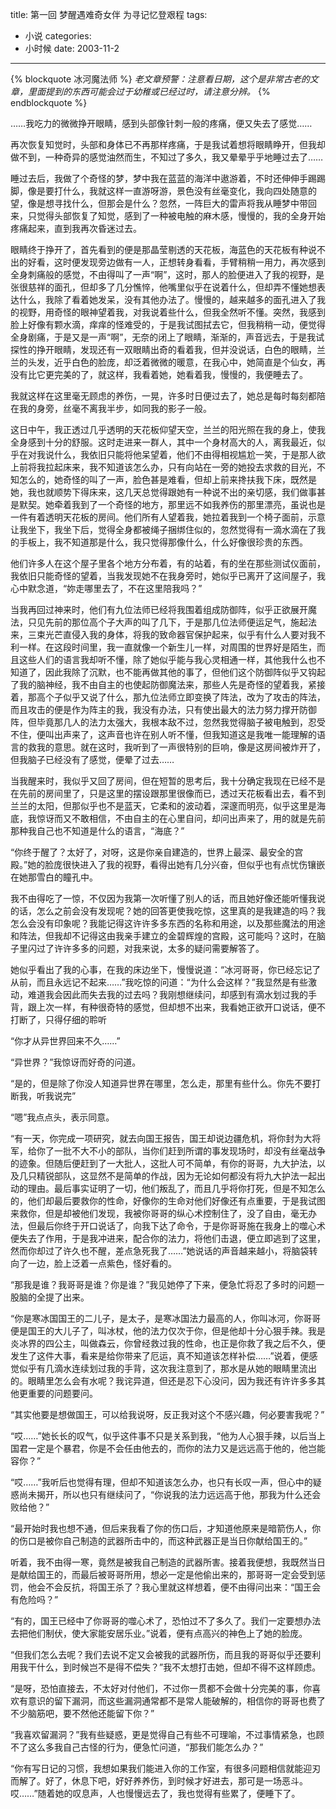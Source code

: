 title: 第一回 梦醒遇难奇女伴 为寻记忆登艰程
tags:
- 小说
categories:
- 小时候
date: 2003-11-2
---

{% blockquote 冰河魔法师 %}
*老文章预警：注意看日期，这个是非常古老的文章，里面提到的东西可能会过于幼稚或已经过时，请注意分辨。*
{% endblockquote %}

……我吃力的微微挣开眼睛，感到头部像针刺一般的疼痛，便又失去了感觉……

再次恢复知觉时，头部和身体已不再那样疼痛，于是我试着想将眼睛睁开，但我却做不到，一种奇异的感觉油然而生，不知过了多久，我又晕晕乎乎地睡过去了……


睡过去后，我做了个奇怪的梦，梦中我在蓝蓝的海洋中遨游着，不时还伸伸手踢踢脚，像是要打什么，我就这样一直游呀游，景色没有丝毫变化，我向四处随意的望，像是想寻找什么，但那会是什么？忽然，一阵巨大的雷声将我从睡梦中带回来，只觉得头部恢复了知觉，感到了一种被电触的麻木感，慢慢的，我的全身开始疼痛起来，直到我再次昏迷过去。

眼睛终于挣开了，首先看到的便是那晶莹剔透的天花板，海蓝色的天花板有种说不出的好看，这时便发现旁边做有一人，正想转身看看，手臂稍稍一用力，再次感到全身刺痛般的感觉，不由得叫了一声“啊”，这时，那人的脸便进入了我的视野，是张很慈祥的面孔，但却多了几分憔悴，他嘴里似乎在说着什么，但却弄不懂她想表达什么，我除了看着她发呆，没有其他办法了。慢慢的，越来越多的面孔进入了我的视野，用奇怪的眼神望着我，对我说着些什么，但我全然听不懂。突然，我感到脸上好像有颗水滴，痒痒的怪难受的，于是我试图拭去它，但我稍稍一动，便觉得全身剧痛，于是又是一声“啊”，无奈的闭上了眼睛，渐渐的，声音远去，于是我试探性的挣开眼睛，发现还有一双眼睛出奇的看着我，但并没说话，白色的眼睛，兰兰的头发，近乎白色的脸庞，却泛着微微的暖意，在我心中，她简直是个仙女，再没有比它更完美的了，就这样，我看着她，她看着我，慢慢的，我便睡去了。

我就这样在这里毫无顾虑的养伤，一晃，许多时日便过去了，她总是每时每刻都陪在我的身旁，丝毫不离我半步，如同我的影子一般。


这日中午，我正透过几乎透明的天花板仰望天空，兰兰的阳光照在我的身上，使我全身感到十分的舒服。这时走进来一群人，其中一个身材高大的人，离我最近，似乎在对我说什么，我依旧只能将他呆望着，他们不由得相视尴尬一笑，于是那人欲上前将我拉起床来，我不知道该怎么办，只有向站在一旁的她投去求救的目光，不知怎么的，她奇怪的叫了一声，脸色甚是难看，但却上前来搀扶我下床，既然是她，我也就顺势下得床来，这几天总觉得跟她有一种说不出的亲切感，我们做事甚是默契。她牵着我到了一个奇怪的地方，那里远不如我养伤的那里漂亮，虽说也是一件有着透明天花板的房间。他们所有人望着我，她拉着我到一个椅子面前，示意让我坐下，我坐下后，觉得全身都被绳子捆绑住似的，忽然觉得有一滴水滴在了我的手板上，我不知道那是什么，我只觉得那像什么，什么好像很珍贵的东西。


他们许多人在这个屋子里各个地方分布着，有的站着，有的坐在那些测试仪面前，我依旧只能奇怪的望着，当我发现她不在我身旁时，她似乎已离开了这间屋子，我心中默念道，“妳走哪里去了，不在这里陪我吗？”

当我再回过神来时，他们有九位法师已经将我围着组成防御阵，似乎正欲展开魔法，只见先前的那位高个子大声的叫了几下，于是那几位法师便运足气，施起法来，三束光芒直侵入我的身体，将我的致命器官保护起来，似乎有什么人要对我不利一样。在这段时间里，我一直就像一个新生儿一样，对周围的世界好是陌生，而且这些人们的语言我却听不懂，除了她似乎能与我心灵相通一样，其他我什么也不知道了，因此我除了沉默，也不能再做其他的事了，但他们这个防御阵似乎又钩起了我的脑神经，我不由自主的也使起防御魔法来，那些人先是奇怪的望着我，紧接着，那高个子似乎又说了什么，那九位法师立即变换了阵法，改为了攻击的阵法，而且攻击的便是作为阵主的我，我没有办法，只有使出最大的法力努力撑开防御阵，但毕竟那几人的法力太强大，我根本敌不过，忽然我觉得脑子被电触到，忍受不住，便叫出声来了，这声音也许在别人听不懂，但我知道这是我唯一能理解的语言的救我的意思。就在这时，我听到了一声很特别的巨响，像是这房间被炸开了，但我脑子已经没有了感觉，便晕了过去……

当我醒来时，我似乎又回了房间，但在短暂的思考后，我十分确定我现在已经不是在先前的房间里了，只是这里的摆设跟那里很像而已，透过天花板看出去，看不到兰兰的太阳，但那似乎也不是蓝天，它柔和的波动着，深邃而明亮，似乎这里是海底，我惊讶而又不敢相信，不由自主的在心里自问，却问出声来了，用的就是先前那种我自己也不知道是什么的语言，“海底？”

“你终于醒了？太好了，对呀，这是你亲自建造的，世界上最深、最安全的宫殿。”她的脸庞很快进入了我的视野，看得出她有几分兴奋，但似乎也有点忧伤镶嵌在她那雪白的瞳孔中。

我不由得吃了一惊，不仅因为我第一次听懂了别人的话，而且她好像还能听懂我说的话，怎么之前会没有发现呢？她的回答更使我吃惊，这里真的是我建造的吗？我怎么会没有印象呢？我能记得这许许多多东西的名称和用途，以及那些魔法的用途和阵法，但我却不记得这由我亲手建立的金碧辉煌的宫殿，这可能吗？这时，在脑子里闪过了许许多多的问题，对我来说，太多的疑问需要解答了。

她似乎看出了我的心事，在我的床边坐下，慢慢说道：“冰河哥哥，你已经忘记了从前，而且永远记不起来……”我吃惊的问道：“为什么会这样？”我显然是有些激动，难道我会因此而失去我的过去吗？我刚想继续问，却感到有滴水划过我的手背，跟上次一样，有种很奇特的感觉，但却想不出来，我看她正欲开口说话，便不打断了，只得仔细的聆听

“你才从异世界回来不久……”

“异世界？”我惊讶而好奇的问道。

“是的，但是除了你没人知道异世界在哪里，怎么走，那里有些什么。你先不要打断我，听我说完”


“嗯”我点点头，表示同意。

“有一天，你完成一项研究，就去向国王报告，国王却说边疆危机，将你封为大将军，给你了一批不大不小的部队，当你们赶到所谓的事发现场时，却没有丝毫战争的迹象。但随后便赶到了一大批人，这批人可不简单，有你的哥哥，九大护法，以及几只精锐部队，这显然不是简单的作战，因为无论如何都没有将九大护法一起出动的理由。最后事实证明了一切，他们叛乱了，而且几乎将你打死，但是不知怎么的，他们却最后要救你的性命，好像你的生命对他们好像还有点重要，于是我试图来救你，但是却被他们发现，我被你哥哥的纵心术控制住了，没了自由，毫无办法，但最后你终于开口说话了，向我下达了命令，于是你哥哥施在我身上的噬心术便失去了作用，于是我冲进来，配合你的法力，将他们击退，便立即逃到了这里，然而你却过了许久也不醒，差点急死我了……”她说话的声音越来越小，将脑袋转向了一边，脸上泛着一点紫色，怪好看的。

“那我是谁？我哥哥是谁？你是谁？”我见她停了下来，便急忙将忍了多时的问题一股脑的全提了出来。


“你是寒冰国国王的二儿子，是太子，是寒冰国法力最高的人，你叫冰河，你哥哥便是国王的大儿子了，叫冰杖，他的法力仅次于你，但是他却十分心狠手辣。我是炎冰界的四公主，叫做森云，你曾经救过我的性命，也正是你救了我之后不久，便发生了这件大事，看来是给你带来了厄运，真不知道该怎样补偿……”说着，便感觉似乎有几滴水连续划过我的手背，这次我注意到了，那水是从她的眼睛里流出的。眼睛里怎么会有水呢？我诧异道，但还是忍下心没问，因为我还有许许多多其他更重要的问题要问。

“其实他要是想做国王，可以给我说呀，反正我对这个不感兴趣，何必要害我呢？”

“哎……”她长长的叹气，似乎这件事不只是关系到我，“他为人心狠手辣，以后当上国君一定是个暴君，你是不会任由他去的，而你的法力又是远远高于他的，他岂能容你？”

“哎……”我听后也觉得有理，但却不知道该怎么办，也只有长叹一声，但心中的疑惑尚未揭开，所以也只有继续问了，“你说我的法力远远高于他，那我为什么还会败给他？”

“最开始时我也想不通，但后来我看了你的伤口后，才知道他原来是暗箭伤人，你的伤口是被你自己制造的武器所击中的，而这种武器正是当日你献给国王的。”


听着，我不由得一寒，竟然是被我自己制造的武器所害。接着我便想，我既然当日是献给国王的，而最后被哥哥所用，想必一定是他偷出来的，那哥哥一定会受到惩罚，他会不会反抗，将国王杀了？我心里就这样想着，便不由得问出来：“国王会有危险吗？”


“有的，国王已经中了你哥哥的噬心术了，恐怕过不了多久了。我们一定要想办法去把他们制伏，使大家能安居乐业。”说着，便有点高兴的神色上了她的脸庞。


“但我们怎么去呢？我们去说不定又会被我的武器所伤，而且我的哥哥似乎还要利用我干什么，到时候岂不是得不偿失？”我不太想打击她，但却不得不这样顾虑。


“是呀，恐怕直接去，不太好对付他们，不过你一贯都不会做十分完美的事，你喜欢有意识的留下漏洞，而这些漏洞通常都不是常人能破解的，相信你的哥哥也费了不少脑筋吧，要不然他还能留下你？”

“我喜欢留漏洞？”我有些疑惑，更是觉得自己有些不可理喻，不过事情紧急，也顾不了这么多我自己古怪的行为，便急忙问道，“那我们能怎么办？”


“你有写日记的习惯，我想如果我们能进入你的工作室，有很多问题相信就能迎刃而解了。好了，休息下吧，好好养养伤，到时候才好进去，那可是一场恶斗。哎……”随着她的叹息声，人也慢慢远去了，我也觉得有些累了，便睡下了。



